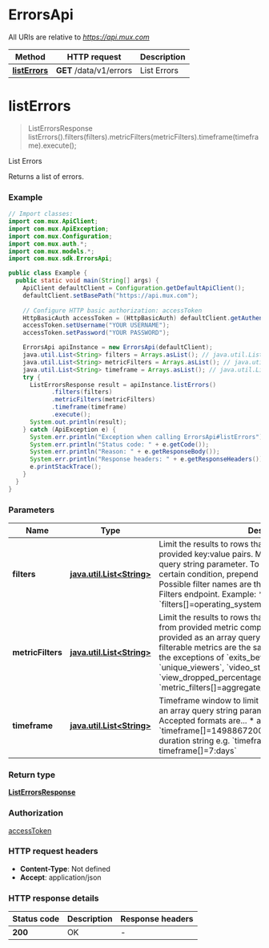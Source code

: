 # ErrorsApi

All URIs are relative to *https://api.mux.com*

Method | HTTP request | Description
------------- | ------------- | -------------
[**listErrors**](ErrorsApi.md#listErrors) | **GET** /data/v1/errors | List Errors


<a name="listErrors"></a>
# **listErrors**
> ListErrorsResponse listErrors().filters(filters).metricFilters(metricFilters).timeframe(timeframe).execute();

List Errors

Returns a list of errors.

### Example
```java
// Import classes:
import com.mux.ApiClient;
import com.mux.ApiException;
import com.mux.Configuration;
import com.mux.auth.*;
import com.mux.models.*;
import com.mux.sdk.ErrorsApi;

public class Example {
  public static void main(String[] args) {
    ApiClient defaultClient = Configuration.getDefaultApiClient();
    defaultClient.setBasePath("https://api.mux.com");
    
    // Configure HTTP basic authorization: accessToken
    HttpBasicAuth accessToken = (HttpBasicAuth) defaultClient.getAuthentication("accessToken");
    accessToken.setUsername("YOUR USERNAME");
    accessToken.setPassword("YOUR PASSWORD");

    ErrorsApi apiInstance = new ErrorsApi(defaultClient);
    java.util.List<String> filters = Arrays.asList(); // java.util.List<String> | Limit the results to rows that match conditions from provided key:value pairs. Must be provided as an array query string parameter.  To exclude rows that match a certain condition, prepend a `!` character to the dimension.  Possible filter names are the same as returned by the List Filters endpoint.  Example:    * `filters[]=operating_system:windows&filters[]=!country:US` 
    java.util.List<String> metricFilters = Arrays.asList(); // java.util.List<String> | Limit the results to rows that match inequality conditions from provided metric comparison clauses. Must be provided as an array query string parameter.  Possible filterable metrics are the same as the set of metric ids, with the exceptions of `exits_before_video_start`, `unique_viewers`, `video_startup_failure_percentage`, `view_dropped_percentage`, and `views`.  Example:    * `metric_filters[]=aggregate_startup_time>=1000` 
    java.util.List<String> timeframe = Arrays.asList(); // java.util.List<String> | Timeframe window to limit results by. Must be provided as an array query string parameter (e.g. timeframe[]=).  Accepted formats are...    * array of epoch timestamps e.g. `timeframe[]=1498867200&timeframe[]=1498953600`   * duration string e.g. `timeframe[]=24:hours or timeframe[]=7:days` 
    try {
      ListErrorsResponse result = apiInstance.listErrors()
            .filters(filters)
            .metricFilters(metricFilters)
            .timeframe(timeframe)
            .execute();
      System.out.println(result);
    } catch (ApiException e) {
      System.err.println("Exception when calling ErrorsApi#listErrors");
      System.err.println("Status code: " + e.getCode());
      System.err.println("Reason: " + e.getResponseBody());
      System.err.println("Response headers: " + e.getResponseHeaders());
      e.printStackTrace();
    }
  }
}
```

### Parameters

Name | Type | Description  | Notes
------------- | ------------- | ------------- | -------------
 **filters** | [**java.util.List&lt;String&gt;**](String.md)| Limit the results to rows that match conditions from provided key:value pairs. Must be provided as an array query string parameter.  To exclude rows that match a certain condition, prepend a &#x60;!&#x60; character to the dimension.  Possible filter names are the same as returned by the List Filters endpoint.  Example:    * &#x60;filters[]&#x3D;operating_system:windows&amp;filters[]&#x3D;!country:US&#x60;  | [optional]
 **metricFilters** | [**java.util.List&lt;String&gt;**](String.md)| Limit the results to rows that match inequality conditions from provided metric comparison clauses. Must be provided as an array query string parameter.  Possible filterable metrics are the same as the set of metric ids, with the exceptions of &#x60;exits_before_video_start&#x60;, &#x60;unique_viewers&#x60;, &#x60;video_startup_failure_percentage&#x60;, &#x60;view_dropped_percentage&#x60;, and &#x60;views&#x60;.  Example:    * &#x60;metric_filters[]&#x3D;aggregate_startup_time&gt;&#x3D;1000&#x60;  | [optional]
 **timeframe** | [**java.util.List&lt;String&gt;**](String.md)| Timeframe window to limit results by. Must be provided as an array query string parameter (e.g. timeframe[]&#x3D;).  Accepted formats are...    * array of epoch timestamps e.g. &#x60;timeframe[]&#x3D;1498867200&amp;timeframe[]&#x3D;1498953600&#x60;   * duration string e.g. &#x60;timeframe[]&#x3D;24:hours or timeframe[]&#x3D;7:days&#x60;  | [optional]

### Return type

[**ListErrorsResponse**](ListErrorsResponse.md)

### Authorization

[accessToken](../README.md#accessToken)

### HTTP request headers

 - **Content-Type**: Not defined
 - **Accept**: application/json

### HTTP response details
| Status code | Description | Response headers |
|-------------|-------------|------------------|
**200** | OK |  -  |

